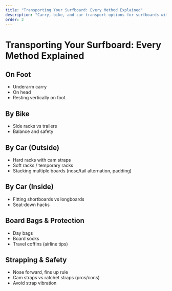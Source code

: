 ```yaml
---
title: "Transporting Your Surfboard: Every Method Explained"
description: "Carry, bike, and car transport options for surfboards with safety‑first tips and setup outlines."
order: 2
---
```


# Transporting Your Surfboard: Every Method Explained

## On Foot

- Underarm carry
- On head
- Resting vertically on foot

## By Bike

- Side racks vs trailers
- Balance and safety

## By Car (Outside)

- Hard racks with cam straps
- Soft racks / temporary racks
- Stacking multiple boards (nose/tail alternation, padding)

## By Car (Inside)

- Fitting shortboards vs longboards
- Seat‑down hacks

## Board Bags & Protection

- Day bags
- Board socks
- Travel coffins (airline tips)

## Strapping & Safety

- Nose forward, fins up rule
- Cam straps vs ratchet straps (pros/cons)
- Avoid strap vibration
